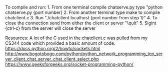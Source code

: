 To compile and run:
	1. From one terminal compile chatserve.py type "python chatserve.py {port number} 
	2. From another terminal type make to compile chatclient.c
	3. Run "./chatclient localhost {port number from step 1}"
	4. To close the connection send from either the client or server "\quit"
	5. Sigint {ctrl-c} from the server will close the server


Resources: 
A lot of the C used in the chatclient.c was pulled from my CS344 code which provided a basic amount of code.
https://docs.python.org/2/howto/sockets.html
http://www.bogotobogo.com/python/python_network_programming_tcp_server_client_chat_server_chat_client_select.php
https://www.geeksforgeeks.org/socket-programming-python/
